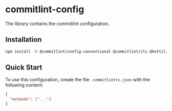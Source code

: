 # commitlint-config

The library contains the commitlint configuration.

## Installation

```bash
npm install -D @commitlint/config-conventional @commitlint/cli @kettil/commitlint-config
```

## Quick Start

To use this configuration, create the file `.commitlintrc.json` with the following content:

```json
{
  "extends": ["..."]
}
```
